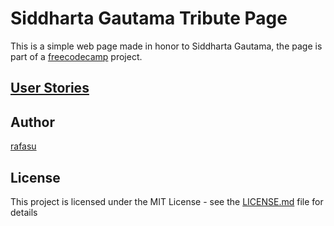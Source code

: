 # Siddharta Gautama Tribute Page

This is a simple web page made in honor to Siddharta Gautama, the page is part of a [freecodecamp](htttps://freecodecamp.org) project.

## [User Stories](https://learn.freecodecamp.org/responsive-web-design/responsive-web-design-projects/build-a-tribute-page)

## Author
[rafasu](https://freecodecamp.org/rafasu)

## License
This project is licensed under the MIT License - see the [LICENSE.md](https://github.com/Rafasu/buddha-tribute/blob/master/LICENSE) file for details